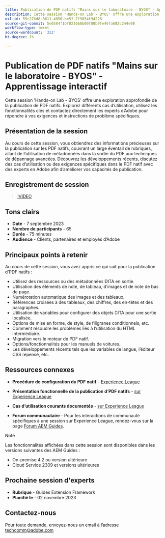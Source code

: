 ```yaml
---
title: Publication de PDF natifs "Mains sur le laboratoire - BYOS" - Apprentissage interactif
description: Cette session 'Hands-on Lab - BYOS' offre une exploration approfondie de la publication de PDF natifs. Explorez différents cas d’utilisation, utilisez les fonctionnalités clés et contactez directement les experts d’Adobe pour répondre à vos exigences et instructions de problème spécifiques.
exl-id: 55c276d8-8611-4050-be5f-7f9854f94228
source-git-commit: 5e0584f1bf0216b8b00f00b9fe46fa682c244e08
workflow-type: tm+mt
source-wordcount: '322'
ht-degree: 1%

---
```


# Publication de PDF natifs &quot;Mains sur le laboratoire - BYOS&quot; - Apprentissage interactif

Cette session &#39;Hands-on Lab - BYOS&#39; offre une exploration approfondie de la publication de PDF natifs. Explorez différents cas d’utilisation, utilisez les fonctionnalités clés et contactez directement les experts d’Adobe pour répondre à vos exigences et instructions de problème spécifiques.

## Présentation de la session

Au cours de cette session, vous obtiendrez des informations précieuses sur la publication sur les PDF natifs, couvrant un large éventail de rubriques, allant de l’utilisation de métadonnées dans la sortie du PDF aux techniques de dépannage avancées. Découvrez les développements récents, discutez des cas d’utilisation ou des exigences spécifiques dans le PDF natif avec des experts en Adobe afin d’améliorer vos capacités de publication.

## Enregistrement de session

>[!VIDEO](https://video.tv.adobe.com/v/3424375/native-pdf-aem-guides?quality=12&learn=on)

## Tons clairs

- **Date** - 7 septembre 2023
- **Nombre de participants** - 65
- **Durée** - 75 minutes
- **Audience** - Clients, partenaires et employés d’Adobe

## Principaux points à retenir

Au cours de cette session, vous avez appris ce qui suit pour la publication d’PDF natifs :

- Utilisez des ressources ou des métadonnées DITA en sortie.
- Utilisation des éléments de note, de tableau, d’images et de note de bas de page.
- Numérotation automatique des images et des tableaux.
- Références croisées à des tableaux, des chiffres, des en-têtes et des paragraphes.
- Utilisation de variables pour configurer des objets DITA pour une sortie localisée.
- Options de mise en forme, de style, de filigranes conditionnels, etc.
- Comment résoudre les problèmes liés à l’utilisation du HTML intermédiaire.
- Migration vers le moteur de PDF natif.
- Options/fonctionnalités pour les manuels de voitures.
- Les développements récents tels que les variables de langue, l’éditeur CSS repensé, etc.


## Ressources connexes

- **Procédure de configuration du PDF natif** - [Experience League](/help/product-guide/knowledge-base/kb-articles/publishing/configuring-aem-environment-for-native-pdf-publishing.md)

- **Présentation fonctionnelle de la publication d’PDF natifs** - [sur Experience League](/help/product-guide/knowledge-base/expert-sessions/native-pdf-publishing-essentials-feb23.md)

- **Cas d’utilisation courants documentés** - [sur Experience League](/help/product-guide/native-pdf/stylesheet.md)

- **Forum communautaire** - Pour les interactions de communauté spécifiques à une session sur Experience League, rendez-vous sur la page  [Forum AEM Guides](https://experienceleaguecommunities.adobe.com/t5/experience-manager-guides/bd-p/xml-documentation-discussions).

>[!NOTE]
>
> Les fonctionnalités affichées dans cette session sont disponibles dans les versions suivantes des AEM Guides :
>
> - On-premise 4.2 ou version ultérieure
> - Cloud Service 2309 et versions ultérieures

## Prochaine session d&#39;experts

- **Rubrique** - Guides Extension Framework
- **Planifié le** - 02 novembre 2023

## Contactez-nous

Pour toute demande, envoyez-nous un email à l’adresse <techcomm@adobe.com>
